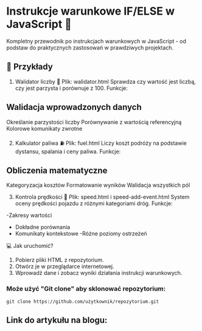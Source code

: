 # Instrukcje warunkowe IF/ELSE w JavaScript 🚀

Kompletny przewodnik po instrukcjach warunkowych w JavaScript - od podstaw do praktycznych zastosowań w prawdziwych projektach.

## 🚀 Przykłady
1. Walidator liczby 🔢
Plik: walidator.html
Sprawdza czy wartość jest liczbą, czy jest parzysta i porównuje z 100.
Funkcje:

## Walidacja wprowadzonych danych
Określanie parzystości liczby
Porównywanie z wartością referencyjną
Kolorowe komunikaty zwrotne

2. Kalkulator paliwa ⛽
Plik: fuel.html
Liczy koszt podróży na podstawie dystansu, spalania i ceny paliwa.
Funkcje:

## Obliczenia matematyczne
Kategoryzacja kosztów
Formatowanie wyników
Walidacja wszystkich pól

3. Kontrola prędkości 🚗
Plik: speed.html i speed-add-event.html
System oceny prędkości pojazdu z różnymi kategoriami dróg.
Funkcje:

-Zakresy wartości
- Dokładne porównania
- Komunikaty kontekstowe
-Różne poziomy ostrzeżeń

💻 Jak uruchomić?
1. Pobierz pliki HTML z repozytorium.
2. Otwórz je w przeglądarce internetowej. 
3. Wprowadź dane i zobacz wyniki działania instrukcji warunkowych.

### Może użyć "Git clone" aby sklonować repozytorium:
```git clone https://github.com/użytkownik/repozytorium.git```

## Link do artykułu na blogu:
